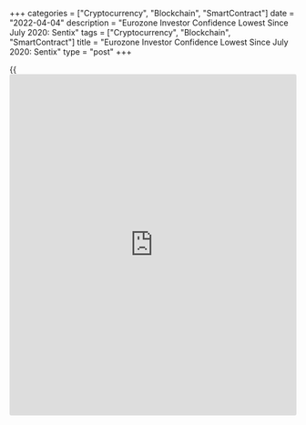 +++
categories = ["Cryptocurrency", "Blockchain", "SmartContract"]
date = "2022-04-04"
description = "Eurozone Investor Confidence Lowest Since July 2020: Sentix"
tags = ["Cryptocurrency", "Blockchain", "SmartContract"]
title = "Eurozone Investor Confidence Lowest Since July 2020: Sentix"
type = "post"
+++

{{<iframe id="large-banner" src="https://www.bounty.group/#slide=25.0" width="100%" height="600" scrolling="no" style="border: 0px solid rgb(216, 221, 230); border-radius: 3px;">}}

Eurozone [investor](https://www.fintechee.com/tutorial-for-forex-trading/investor-mode/) confidence collapsed in April, falling to its lowest
level since the middle of 2020 to signal the start of a recession as
high inflationary pressures and supply concerns due to the Ukraine war
clouded the outlook, results of a closely-watched survey showed Monday.

The [investor](https://www.fintechee.com/tutorial-for-forex-trading/investor-mode/) confidence index dropped to -18 from -7 in March, the
behavioral research institute Sentix said. Economists had forecast a
score of -9.2.

The latest reading was the lowest since July 2020, Sentix said. The
index dropped for a second straight month.

The Sentix survey was conducted from March 31 to April 02, among 1,249
[investor](https://www.fintechee.com/tutorial-for-forex-trading/investor-mode/)s.

The current situation index of the survey fell to -5.5 from 7.8, to mark
the lowest level since April last year.

The expectations measure tumbled to -29.8 from -20.8, logging its
weakest reading since December 2011.

"The Eurozone [economy][1] is thus being pushed into recession by the
Ukraine conflict and the accompanying sanctions and uncertainties,"
Sentix Managing Director Manfred Hubner said.

"Due to the still considerable dynamics in the inflation trend,
[investor](https://www.fintechee.com/tutorial-for-forex-trading/investor-mode/)s do not expect the central bank to be able to come to the
rescue with a looser, even more expansive monetary [policy](https://www.fintechee.com/policy/)," Hubner
added.

The [investor](https://www.fintechee.com/tutorial-for-forex-trading/investor-mode/) sentiment index for Germany also dropped sharply in April
to 0-17.1, the lowest level since June 2020. The situation index for the
biggest euro area economy shed 14.8 points to -4.8 and the expectations
measure plunged to -28.8, logging the worst value since January 2009.

This data does not yet take into account the fact that there will
actually be a disruption in energy supplies, Sentix said. Germany has a
lot of dependence on Russian gas and there are concerns supplies would
be halted due to price disputes.

Inflationary pressures and logistics difficulties are eroding sentiment
among businesses and households.

Meanwhile, the US is "only" in a cyclical downturn, which is, however,
increasingly gaining negative momentum, the Sentix survey showed.

Expectations for the US economy decreased for the fourth month in a row,
but the current situation, though declining, remained positive.

The survey showed stagnation in the Asian region including China and the
prospect of a deep recession in Eastern Europe.

For comments and feedback [contact](https://www.playgroundfx.com/contact/): editorial@rtt[news](https://www.letsplayfx.com/blog/forex-news-website/).com

[Economic News][1]

 **What parts of the world are seeing the best (and worst) economic
performances lately? Click[here][2] to check out our [Econ Scorecard][2]
and find out! See up-to-the-moment [ranking](https://www.playgroundfx.com/blog/crypto-exchange-ranking/)s for the best and worst
performers in [GDP][3], [unemployment rate][4], [inflation][5] and much
more.**

   1. www.rtt[news](https://www.letsplayfx.com/blog/forex-news-website/).com/Content/EconomicNews.aspx
   2. www.rtt[news](https://www.letsplayfx.com/blog/forex-news-website/).com/economic-scorecard/world-rank/unemployment-rate/highest-performance.aspx
   3. www.rtt[news](https://www.letsplayfx.com/blog/forex-news-website/).com/economic-scorecard/world-rank/GDP/highest-performance.aspx
   4. www.rtt[news](https://www.letsplayfx.com/blog/forex-news-website/).com/economic-scorecard/world-rank/unemployment-rate/lowest-performance.aspx
   5. www.rtt[news](https://www.letsplayfx.com/blog/forex-news-website/).com/economic-scorecard/world-rank/CPI/highest-performance.aspx